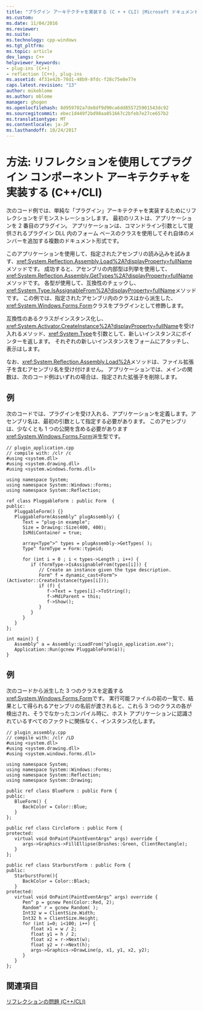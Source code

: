 ```yaml
---
title: "プラグイン アーキテクチャを実装する (C + + CLI) |Microsoft ドキュメント"
ms.custom: 
ms.date: 11/04/2016
ms.reviewer: 
ms.suite: 
ms.technology: cpp-windows
ms.tgt_pltfrm: 
ms.topic: article
dev_langs: C++
helpviewer_keywords:
- plug-ins [C++]
- reflection [C++}, plug-ins
ms.assetid: 4f31e42b-78d1-48b9-8fdc-f28c75e8e77e
caps.latest.revision: "13"
author: mikeblome
ms.author: mblome
manager: ghogen
ms.openlocfilehash: 8d959702a7de8df9d90ca6dd855725901543dc92
ms.sourcegitcommit: ebec1d449f2bd98aa851667c2bfeb7e27ce657b2
ms.translationtype: MT
ms.contentlocale: ja-JP
ms.lasthandoff: 10/24/2017
---
```

# <a name="how-to-implement-a-plug-in-component-architecture-using-reflection-ccli"></a>方法: リフレクションを使用してプラグイン コンポーネント アーキテクチャを実装する (C++/CLI)
次のコード例では、単純な「プラグイン」アーキテクチャを実装するためにリフレクションをデモンストレーションします。 最初のリストは、アプリケーションを 2 番目のプラグイン。 アプリケーションは、コマンドライン引数として提供されるプラグイン DLL 内のフォーム ベースのクラスを使用してそれ自体のメンバーを追加する複数のドキュメント形式です。  
  
 このアプリケーションを使用して、指定されたアセンブリの読み込みを試みます、<xref:System.Reflection.Assembly.Load%2A?displayProperty=fullName>メソッドです。 成功すると、アセンブリの内部型は列挙を使用して、<xref:System.Reflection.Assembly.GetTypes%2A?displayProperty=fullName>メソッドです。 各型が使用して、互換性のチェックし、<xref:System.Type.IsAssignableFrom%2A?displayProperty=fullName>メソッドです。 この例では、指定されたアセンブリ内のクラスはから派生した、<xref:System.Windows.Forms.Form>クラスをプラグインとして修飾します。  
  
 互換性のあるクラスがインスタンス化し、<xref:System.Activator.CreateInstance%2A?displayProperty=fullName>を受け入れるメソッド、<xref:System.Type>を引数として、新しいインスタンスにポインターを返します。 それぞれの新しいインスタンスをフォームにアタッチし、表示はします。  
  
 なお、<xref:System.Reflection.Assembly.Load%2A>メソッドは、ファイル拡張子を含むアセンブリ名を受け付けません。 アプリケーションでは、メインの関数は、次のコード例はいずれの場合は、指定された拡張子を削除します。  
  
## <a name="example"></a>例  
 次のコードでは、プラグインを受け入れる、アプリケーションを定義します。アセンブリ名は、最初の引数として指定する必要があります。 このアセンブリは、少なくとも 1 つの公開を含める必要があります<xref:System.Windows.Forms.Form>派生型です。  
  
```  
// plugin_application.cpp  
// compile with: /clr /c  
#using <system.dll>  
#using <system.drawing.dll>  
#using <system.windows.forms.dll>  
  
using namespace System;  
using namespace System::Windows::Forms;  
using namespace System::Reflection;  
  
ref class PluggableForm : public Form  {  
public:  
   PluggableForm() {}  
   PluggableForm(Assembly^ plugAssembly) {  
      Text = "plug-in example";  
      Size = Drawing::Size(400, 400);  
      IsMdiContainer = true;  
  
      array<Type^>^ types = plugAssembly->GetTypes( );  
      Type^ formType = Form::typeid;  
  
      for (int i = 0 ; i < types->Length ; i++) {  
         if (formType->IsAssignableFrom(types[i])) {  
            // Create an instance given the type description.  
            Form^ f = dynamic_cast<Form^> (Activator::CreateInstance(types[i]));  
            if (f) {  
               f->Text = types[i]->ToString();  
               f->MdiParent = this;  
               f->Show();  
            }  
         }  
      }  
   }  
};  
  
int main() {  
   Assembly^ a = Assembly::LoadFrom("plugin_application.exe");  
   Application::Run(gcnew PluggableForm(a));  
}  
```  
  
## <a name="example"></a>例  
 次のコードから派生した 3 つのクラスを定義する<xref:System.Windows.Forms.Form>です。 実行可能ファイルの前の一覧で、結果として得られるアセンブリの名前が渡されると、これら 3 つのクラスの各が検出され、そうでなかったコンパイル時に、ホスト アプリケーションに認識されているすべてのファクトに関係なく、インスタンス化します。  
  
```  
// plugin_assembly.cpp  
// compile with: /clr /LD  
#using <system.dll>  
#using <system.drawing.dll>  
#using <system.windows.forms.dll>  
  
using namespace System;  
using namespace System::Windows::Forms;  
using namespace System::Reflection;  
using namespace System::Drawing;  
  
public ref class BlueForm : public Form {  
public:  
   BlueForm() {  
      BackColor = Color::Blue;  
   }  
};  
  
public ref class CircleForm : public Form {  
protected:  
   virtual void OnPaint(PaintEventArgs^ args) override {  
      args->Graphics->FillEllipse(Brushes::Green, ClientRectangle);  
   }  
};  
  
public ref class StarburstForm : public Form {  
public:  
   StarburstForm(){  
      BackColor = Color::Black;  
   }  
protected:  
   virtual void OnPaint(PaintEventArgs^ args) override {  
      Pen^ p = gcnew Pen(Color::Red, 2);  
      Random^ r = gcnew Random( );  
      Int32 w = ClientSize.Width;  
      Int32 h = ClientSize.Height;  
      for (int i=0; i<100; i++) {  
         float x1 = w / 2;  
         float y1 = h / 2;  
         float x2 = r->Next(w);  
         float y2 = r->Next(h);  
         args->Graphics->DrawLine(p, x1, y1, x2, y2);  
      }  
   }  
};  
```  
  
## <a name="see-also"></a>関連項目  
 [リフレクションの問題 (C++/CLI)](../dotnet/reflection-cpp-cli.md)